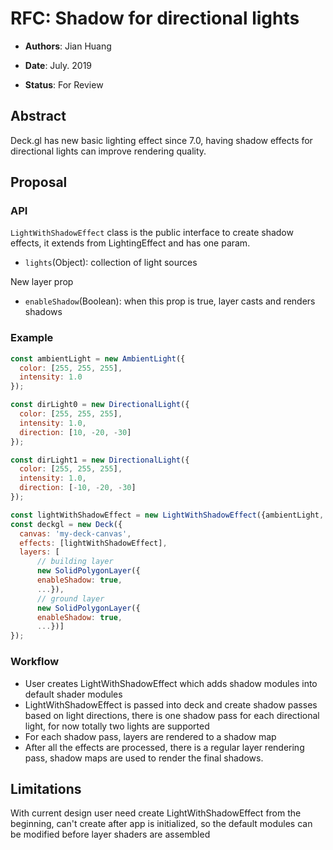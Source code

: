 # RFC: Shadow for directional lights

* **Authors**: Jian Huang

* **Date**: July. 2019

* **Status**: For Review

## Abstract
Deck.gl has new basic lighting effect since 7.0, having shadow effects for directional lights can improve rendering quality.

## Proposal
### API
`LightWithShadowEffect` class is the public interface to create shadow effects, it extends from LightingEffect and has one param.
* `lights`(Object): collection of light sources

New layer prop
* `enableShadow`(Boolean): when this prop is true, layer casts and renders shadows

### Example
```js
const ambientLight = new AmbientLight({
  color: [255, 255, 255],
  intensity: 1.0
});

const dirLight0 = new DirectionalLight({
  color: [255, 255, 255],
  intensity: 1.0,
  direction: [10, -20, -30]
});

const dirLight1 = new DirectionalLight({
  color: [255, 255, 255],
  intensity: 1.0,
  direction: [-10, -20, -30]
});

const lightWithShadowEffect = new LightWithShadowEffect({ambientLight, dirLight0, dirLight1});
const deckgl = new Deck({
  canvas: 'my-deck-canvas',
  effects: [lightWithShadowEffect],
  layers: [
      // building layer
      new SolidPolygonLayer({
      enableShadow: true,
      ...}),
      // ground layer
      new SolidPolygonLayer({
      enableShadow: true,
      ...})]
});
```
### Workflow
* User creates LightWithShadowEffect which adds shadow modules into default shader modules
* LightWithShadowEffect is passed into deck and create shadow passes based on light directions, there is one shadow pass for each directional light, for now totally two lights are supported
* For each shadow pass, layers are rendered to a shadow map
* After all the effects are processed, there is a regular layer rendering pass, shadow maps are used to render the final shadows.

## Limitations
 With current design user need create LightWithShadowEffect from the beginning, can't create after app is initialized, so the default modules can be modified before layer shaders are assembled
